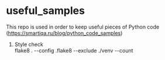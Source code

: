 # useful_samples
This repo is used in order to keep useful pieces of Python code (https://smartiqa.ru/blog/python_code_samples)

1. Style check \
flake8 . --config .flake8 --exclude ./venv --count
